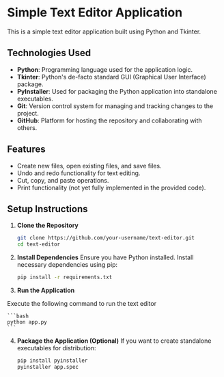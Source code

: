 # Simple Text Editor Application

This is a simple text editor application built using Python and Tkinter.

## Technologies Used

- **Python**: Programming language used for the application logic.
- **Tkinter**: Python's de-facto standard GUI (Graphical User Interface) package.
- **PyInstaller**: Used for packaging the Python application into standalone executables.
- **Git**: Version control system for managing and tracking changes to the project.
- **GitHub**: Platform for hosting the repository and collaborating with others.

## Features

- Create new files, open existing files, and save files.
- Undo and redo functionality for text editing.
- Cut, copy, and paste operations.
- Print functionality (not yet fully implemented in the provided code).

## Setup Instructions

1. **Clone the Repository**

   ```bash
   git clone https://github.com/your-username/text-editor.git
   cd text-editor
    ```

2. **Install Dependencies**
Ensure you have Python installed. Install necessary dependencies using pip:

    ```bash
    pip install -r requirements.txt
    ```

3. **Run the Application**

Execute the following command to run the text editor

    ```bash
    python app.py
    ```

4. **Package the Application (Optional)**
If you want to create standalone executables for distribution:

    ```bash
    pip install pyinstaller
    pyinstaller app.spec
    ```